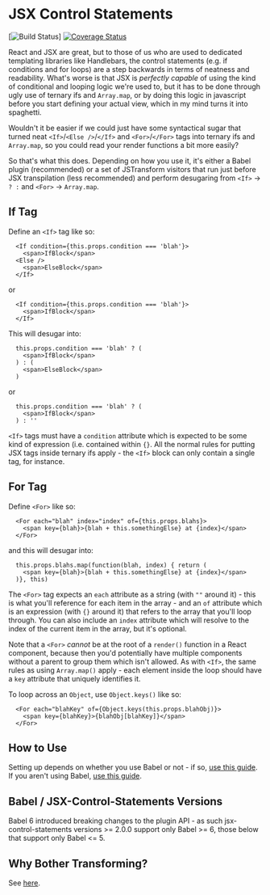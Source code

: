 # JSX Control Statements

[![Build Status](https://travis-ci.org/AlexGilleran/jsx-control-statements.svg)] [![Coverage Status](https://coveralls.io/repos/AlexGilleran/jsx-control-statements/badge.svg?branch=travis&service=github)](https://coveralls.io/github/AlexGilleran/jsx-control-statements?branch=travis)

React and JSX are great, but to those of us who are used to dedicated templating libraries like Handlebars, the control
statements (e.g. if conditions and for loops) are a step backwards in terms of neatness and readability. What's worse is
that JSX is _perfectly capable_ of using the kind of conditional and looping logic we're used to, but it has to be done
through ugly use of ternary ifs and `Array.map`, or by doing this logic in javascript before you start defining your
actual view, which in my mind turns it into spaghetti.

Wouldn't it be easier if we could just have some syntactical sugar that turned neat `<If>`/`<Else />`/`</If>` and
`<For>`/`</For>` tags into ternary ifs and `Array.map`, so you could read your render functions a bit more easily?

So that's what this does. Depending on how you use it, it's either a Babel plugin (recommended) or a set of
JSTransform visitors that run just before JSX transpilation (less recommended) and perform desugaring from
`<If>` -> ` ? : ` and `<For>` -> `Array.map`.

## If Tag

Define an `<If>` tag like so:

```
  <If condition={this.props.condition === 'blah'}>
    <span>IfBlock</span>
  <Else />
    <span>ElseBlock</span>
  </If>
```

or

```
  <If condition={this.props.condition === 'blah'}>
    <span>IfBlock</span>
  </If>
```

This will desugar into:

```
  this.props.condition === 'blah' ? (
    <span>IfBlock</span>
  ) : (
    <span>ElseBlock</span>
  )
```

or

```
  this.props.condition === 'blah' ? (
    <span>IfBlock</span>
  ) : ''
```

`<If>` tags must have a `condition` attribute which is expected to be some kind of expression (i.e. contained within
`{}`. All the normal rules for putting JSX tags inside ternary ifs apply - the `<If>` block can only contain a single
tag, for instance.

## For Tag

Define `<For>` like so:

```
  <For each="blah" index="index" of={this.props.blahs}>
    <span key={blah}>{blah + this.somethingElse} at {index}</span>
  </For>
```

and this will desugar into:

```
  this.props.blahs.map(function(blah, index) { return (
    <span key={blah}>{blah + this.somethingElse} at {index}</span>
  )}, this)
```

The `<For>` tag expects an `each` attribute as a string (with `""` around it) - this is what you'll reference for each
item in the array - and an `of` attribute which is an expression (with `{}` around it) that refers to the array that
you'll loop through. You can also include an `index` attribute which will resolve to the index of the current item in
the array, but it's optional.

Note that a `<For>` *cannot* be at the root of a `render()` function in a React component, because then you'd
potentially have multiple components without a parent to group them which isn't allowed. As with `<If>`, the same rules
as using `Array.map()` apply - each element inside the loop should have a `key` attribute that uniquely identifies it.

To loop across an `Object`, use `Object.keys()` like so:

```
  <For each="blahKey" of={Object.keys(this.props.blahObj)}>
    <span key={blahKey}>{blahObj[blahKey]}</span>
  </For>
```
## How to Use
Setting up depends on whether you use Babel or not - if so, [use this guide](https://github.com/AlexGilleran/jsx-control-statements/wiki/Using-With-Babel). If you aren't using Babel, [use this guide](https://github.com/AlexGilleran/jsx-control-statements/wiki/Using-with-JSTransform).

## Babel / JSX-Control-Statements Versions
Babel 6 introduced breaking changes to the plugin API - as such jsx-control-statements versions >= 2.0.0 support only Babel >= 6, those below that support only Babel <= 5.

## Why Bother Transforming?
See [here](https://github.com/AlexGilleran/jsx-control-statements/wiki/Why-Transform).
